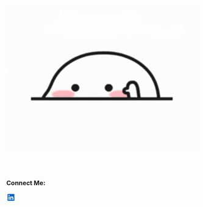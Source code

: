 <div align="center">
  <img alt="GIF" align="center" src=https://github.com/busracagliyan/busracagliyan/blob/main/hithere.gif>

<br></br>

<h3 align="left">Connect Me:</h3>
 
<a href="https://www.linkedin.com/in/busracagliyan/" target="_blank" rel="noopener noreferrer">
  <img align="left" alt="LinkedIn" width="24px" src="img/linkedin.svg"/>
</a>



